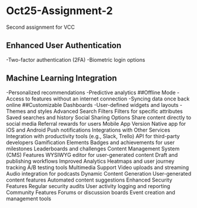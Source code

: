 # Oct25-Assignment-2

Second assignment for VCC

## Enhanced User Authentication
-Two-factor authentication (2FA)
-Biometric login options

## Machine Learning Integration
-Personalized recommendations
-Predictive analytics
##Offline Mode
-Access to features without an internet connection
-Syncing data once back online
##Customizable Dashboards
-User-defined widgets and layouts
-Themes and styles
Advanced Search Filters
Filters for specific attributes
Saved searches and history
Social Sharing Options
Share content directly to social media
Referral rewards for users
Mobile App Version
Native app for iOS and Android
Push notifications
Integrations with Other Services
Integration with productivity tools (e.g., Slack, Trello)
API for third-party developers
Gamification Elements
Badges and achievements for user milestones
Leaderboards and challenges
Content Management System (CMS) Features
WYSIWYG editor for user-generated content
Draft and publishing workflows
Improved Analytics
Heatmaps and user journey tracking
A/B testing tools
Multimedia Support
Video uploads and streaming
Audio integration for podcasts
Dynamic Content Generation
User-generated content features
Automated content suggestions
Enhanced Security Features
Regular security audits
User activity logging and reporting
Community Features
Forums or discussion boards
Event creation and management tools


